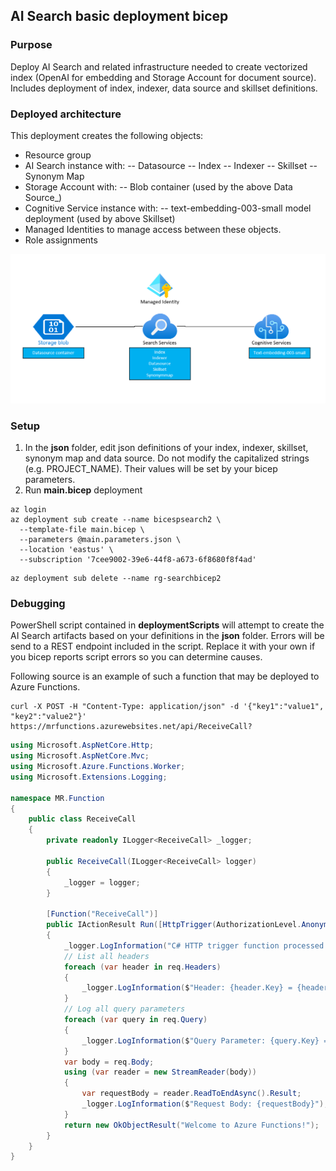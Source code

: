 ## AI Search basic deployment bicep

### Purpose

Deploy AI Search and related infrastructure needed to create vectorized index (OpenAI for embedding and Storage Account for
document source). Includes deployment of index, indexer, data source and skillset definitions.

### Deployed architecture

This deployment creates the following objects:

- Resource group
- AI Search instance with:
-- Datasource
-- Index
-- Indexer
-- Skillset
-- Synonym Map
- Storage Account with:
-- Blob container (used by the above Data Source_)
- Cognitive Service instance with:
-- text-embedding-003-small model deployment (used by above Skillset)
- Managed Identities to manage access between these objects.
- Role assignments

![Architecture](docs/architecture.png)

### Setup

1. In the **json** folder, edit json definitions of your index, indexer, skillset, synonym map and data source. Do not modify the capitalized strings (e.g. PROJECT_NAME). Their values will be set by your bicep parameters.
2. Run **main.bicep** deployment

```
az login
az deployment sub create --name bicespsearch2 \
  --template-file main.bicep \
  --parameters @main.parameters.json \
  --location 'eastus' \
  --subscription '7cee9002-39e6-44f8-a673-6f8680f8f4ad'

```

```
az deployment sub delete --name rg-searchbicep2
```

### Debugging

PowerShell script contained in **deploymentScripts** will attempt to create the AI Search artifacts based on your definitions in the **json** folder. Errors will be send to a REST endpoint included in the script. Replace it with your own if you bicep reports script errors so you can determine causes.

Following source is an example of such a function that may be deployed to Azure Functions.

```
curl -X POST -H "Content-Type: application/json" -d '{"key1":"value1", "key2":"value2"}' https://mrfunctions.azurewebsites.net/api/ReceiveCall?
```

```C#
using Microsoft.AspNetCore.Http;
using Microsoft.AspNetCore.Mvc;
using Microsoft.Azure.Functions.Worker;
using Microsoft.Extensions.Logging;

namespace MR.Function
{
    public class ReceiveCall
    {
        private readonly ILogger<ReceiveCall> _logger;

        public ReceiveCall(ILogger<ReceiveCall> logger)
        {
            _logger = logger;
        }

        [Function("ReceiveCall")]
        public IActionResult Run([HttpTrigger(AuthorizationLevel.Anonymous, "get", "post", "put")] HttpRequest req)
        {
            _logger.LogInformation("C# HTTP trigger function processed a request.");
            // List all headers
            foreach (var header in req.Headers)
            {
                _logger.LogInformation($"Header: {header.Key} = {header.Value}");
            }
            // Log all query parameters
            foreach (var query in req.Query)
            {
                _logger.LogInformation($"Query Parameter: {query.Key} = {query.Value}");
            }
            var body = req.Body;
            using (var reader = new StreamReader(body))
            {
                var requestBody = reader.ReadToEndAsync().Result;
                _logger.LogInformation($"Request Body: {requestBody}");
            }
            return new OkObjectResult("Welcome to Azure Functions!");
        }
    }
}

```